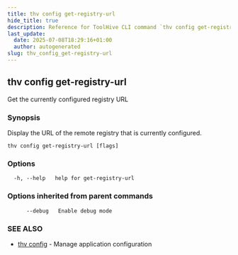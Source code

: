 ```yaml
---
title: thv config get-registry-url
hide_title: true
description: Reference for ToolHive CLI command `thv config get-registry-url`
last_update:
  date: 2025-07-08T18:29:16+01:00
  author: autogenerated
slug: thv_config_get-registry-url
---
```


## thv config get-registry-url

Get the currently configured registry URL

### Synopsis

Display the URL of the remote registry that is currently configured.

```
thv config get-registry-url [flags]
```

### Options

```
  -h, --help   help for get-registry-url
```

### Options inherited from parent commands

```
      --debug   Enable debug mode
```

### SEE ALSO

* [thv config](thv_config.md)	 - Manage application configuration


